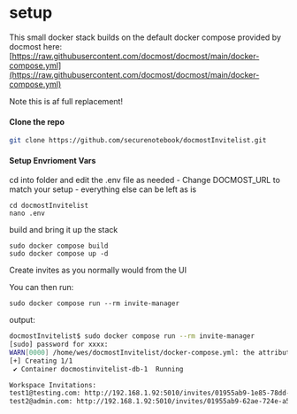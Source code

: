 # setup

This small docker stack builds on the default docker compose provided by docmost here: [https://raw.githubusercontent.com/docmost/docmost/main/docker-compose.yml](https://raw.githubusercontent.com/docmost/docmost/main/docker-compose.yml)

Note this is af full replacement!

#### Clone the repo

```bash
git clone https://github.com/securenotebook/docmostInvitelist.git
```

#### Setup Envrioment Vars

cd into folder and edit the .env file as needed - Change DOCMOST\_URL to match your setup - everything else can be left as is

```
cd docmostInvitelist
nano .env
```

<span style="font-family: -apple-system, BlinkMacSystemFont, 'Segoe UI', Oxygen, Ubuntu, Roboto, Cantarell, 'Fira Sans', 'Droid Sans', 'Helvetica Neue', sans-serif; font-size: 14px; font-style: normal; font-variant-ligatures: normal; font-variant-caps: normal; font-weight: 400;">build and bring it up the stack</span>

```
sudo docker compose build
sudo docker compose up -d
```

Create invites as you normally would from the UI

You can then run:

```
sudo docker compose run --rm invite-manager
```

output:

```bash
docmostInvitelist$ sudo docker compose run --rm invite-manager
[sudo] password for xxxx: 
WARN[0000] /home/wes/docmostInvitelist/docker-compose.yml: the attribute `version` is obsolete, it will be ignored, please remove it to avoid potential confusion 
[+] Creating 1/1
 ✔ Container docmostinvitelist-db-1  Running                                                                                                                                                                                                                              0.0s 

Workspace Invitations:
test1@testing.com: http://192.168.1.92:5010/invites/01955ab9-1e85-78dd-88b2-d9e6f6fbc7c0?token=e0bkonj8u82f8t5b
test2@admin.com: http://192.168.1.92:5010/invites/01955ab9-62ae-724e-a567-1b169d1ca2d8?token=ymxdm2cps5clq30h
```